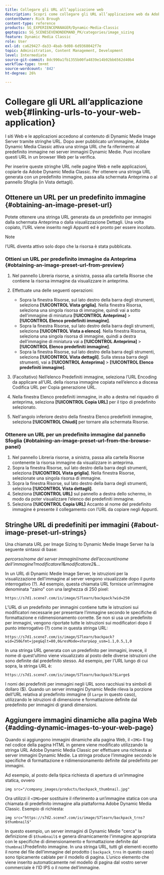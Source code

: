 ```yaml
---
title: Collegare gli URL all’applicazione web
description: Scopri come collegare gli URL all’applicazione web da Adobe Dynamic Media Classic.
contentOwner: Rick Brough
content-type: reference
products: SG_EXPERIENCEMANAGER/Dynamic-Media-Classic
geptopics: SG_SCENESEVENONDEMAND_PK/categories/image_sizing
feature: Dynamic Media Classic
role: User
exl-id: ca629427-da33-4bab-9d08-6d9368042f7e
topic: Administration, Content Management, Development
level: Intermediate
source-git-commit: 8dc990a1fb1355b00fa4839e14b92bb6562d40b4
workflow-type: tm+mt
source-wordcount: '842'
ht-degree: 26%

---
```


# Collegare gli URL all’applicazione web{#linking-urls-to-your-web-application}

I siti Web e le applicazioni accedono al contenuto di Dynamic Medie Image Server tramite stringhe URL. Dopo aver pubblicato un’immagine, Adobe Dynamic Media Classic attiva una stringa URL che fa riferimento al predefinito immagine nei server immagini Dynamic Medie. Puoi incollare questi URL in un browser Web per la verifica.

Per inserire queste stringhe URL nelle pagine Web e nelle applicazioni, copiarle da Adobe Dynamic Media Classic. Per ottenere una stringa URL generata con un predefinito immagine, passa alla schermata Anteprima o al pannello Sfoglia (in Vista dettagli).

## Ottenere un URL per un predefinito immagine {#obtaining-an-image-preset-url}

Potete ottenere una stringa URL generata da un predefinito per immagini dalla schermata Anteprima o dalla visualizzazione Dettagli. Una volta copiato, l’URL viene inserito negli Appunti ed è pronto per essere incollato.

>[!NOTE]
>
>l’URL diventa attivo solo dopo che la risorsa è stata pubblicata.

### Ottieni un URL per predefinito immagine da Anteprima {#obtaining-an-image-preset-url-from-preview}

1. Nel pannello Libreria risorse, a sinistra, passa alla cartella Risorse che contiene la risorsa immagine da visualizzare in anteprima.
1. Effettuate una delle seguenti operazioni:

   * Sopra la finestra Risorse, sul lato destro della barra degli strumenti, seleziona **[!UICONTROL Vista griglia]**. Nella finestra Risorsa, seleziona una singola risorsa di immagine, quindi vai a sotto dell’immagine di miniatura **[!UICONTROL Anteprima]** > **[!UICONTROL Elenco predefiniti immagine]**.
   * Sopra la finestra Risorse, sul lato destro della barra degli strumenti, seleziona **[!UICONTROL Vista a elenco]**. Nella finestra Risorsa, seleziona una singola risorsa di immagine, quindi a destra dell’immagine di miniatura vai a **[!UICONTROL Anteprima]** > **[!UICONTROL Elenco predefiniti immagine]**.
   * Sopra la finestra Risorse, sul lato destro della barra degli strumenti, seleziona **[!UICONTROL Vista dettagli]**. Sulla stessa barra degli strumenti, vai a **[!UICONTROL Anteprima]** > **[!UICONTROL Elenco predefiniti immagine]**.

1. (Facoltativo) Nell’elenco Predefiniti immagine, seleziona l’URL Encoding da applicare all’URL della risorsa immagine copiata nell’elenco a discesa Codifica URL per Copia generazione URL.
1. Nella finestra Elenco predefiniti immagine, in alto a destra nel riquadro di anteprima, seleziona **[!UICONTROL Copia URL]** per il tipo di predefinito selezionato.
1. Nell&#39;angolo inferiore destro della finestra Elenco predefiniti immagine, seleziona **[!UICONTROL Chiudi]** per tornare alla schermata Risorse.

### Ottenere un URL per un predefinito immagine dal pannello Sfoglia {#obtaining-an-image-preset-url-from-the-browse-panel}

1. Nel pannello Libreria risorse, a sinistra, passa alla cartella Risorse contenente la risorsa immagine da visualizzare in anteprima.
1. Sopra la finestra Risorse, sul lato destro della barra degli strumenti, seleziona **[!UICONTROL Vista griglia]**. Nella finestra Risorse, selezionate una singola risorsa di immagine.
1. Sopra la finestra Risorse, sul lato destro della barra degli strumenti, seleziona **[!UICONTROL Vista dettagli]**.
1. Seleziona **[!UICONTROL URL]** sul pannello a destra dello schermo, in modo da poter visualizzare l’elenco dei predefiniti immagine.
1. Seleziona **[!UICONTROL Copia URL]** Accanto al nome del predefinito immagine è presente il collegamento con l’URL da copiare negli Appunti.

## Stringhe URL di predefiniti per immagini {#about-image-preset-url-strings}

Una chiamata URL per Image Sizing to Dynamic Medie Image Server ha la seguente sintassi di base:

*percorso*/*nome del server immagini*/*nome dell’account*/*nome dell’immagine*?*modificatore1*&amp;*modificatore2*&amp;...

In un URL di Dynamic Medie Image Server, le istruzioni per la visualizzazione dell&#39;immagine al server vengono visualizzate dopo il punto interrogativo (?). Ad esempio, questa chiamata URL fornisce un’immagine denominata &quot;zaino&quot; con una larghezza di 250 pixel:

```as3
https://s7d1.scene7.com/is/image/S7learn/backpack?wid=250
```

L’URL di un predefinito per immagini contiene tutte le istruzioni sui modificatori necessarie per presentare l’immagine secondo le specifiche di formattazione e ridimensionamento corrette. Se non si usa un predefinito per immagini, vengono riportate tutte le istruzioni sui modificatori dopo il punto interrogativo (?) come in questa stringa URL:

```as3
https://s7d1.scene7.com/is/image/S7learn/backpack?wid=250&fmt=jpeg&qlt=80,0&resMode=sharp&op_usm=1.1,0.5,1,0
```

In una stringa URL generata con un predefinito per immagini, invece, il nome di quest’ultimo viene visualizzato al posto delle diverse istruzioni che sono definite dal predefinito stesso. Ad esempio, per l’URL lungo di cui sopra, la stringa URL è:

```as3
https://s7d1.scene7.com/is/image/S7learn/backpack?$Large$
```

I nomi dei predefiniti per immagini negli URL sono racchiusi tra simboli di dollaro ($). Quando un server immagini Dynamic Medie rileva la porzione dell’URL relativa al predefinito immagine (il `Large` in questo caso), utilizzando le istruzioni di dimensione e formattazione definite dal predefinito per immagini di grandi dimensioni.

## Aggiungere immagini dinamiche alla pagina Web {#adding-dynamic-images-to-your-web-page}

Quando si aggiungono immagini dinamiche alla pagina Web, il `<IMG>` Il tag nel codice della pagina HTML in genere viene modificato utilizzando la stringa URL Adobe Dynamic Media Classic per effettuare una richiesta ai server immagini Dynamic Medie. La stringa produce l’immagine secondo le specifiche di formattazione e ridimensionamento definite dal predefinito per immagini.

Ad esempio, al posto della tipica richiesta di apertura di un’immagine statica, ovvero

```as3
img src="/company_images/products/backpack_thumbnail.jpg"
```

Ora utilizzi il `<IMG>`per sostituire il riferimento a un’immagine statica con una chiamata di predefinito immagine alla piattaforma Adobe Dynamic Media Classic. Esempio di richiesta:

```as3
img src="https://s7d2.scene7.com/is/image/S7learn/backpack_trns?$thumbnail$"
```

In questo esempio, un server immagini di Dynamic Medie &quot;cerca&quot; la definizione di `$thumbnail$` e genera dinamicamente l&#39;immagine appropriata con le specifiche di dimensionamento e formattazione definite dal `thumbnail`Predefinito immagine. In una stringa URL, tutti gli elementi eccetto il nome del file dell’immagine del prodotto ( `backpack_trns` in questo caso) sono tipicamente cablate per il modello di pagina. L’unico elemento che viene inserito automaticamente nel modello di pagina dal vostro server commerciale è l’ID IPS o il nome dell’immagine.
